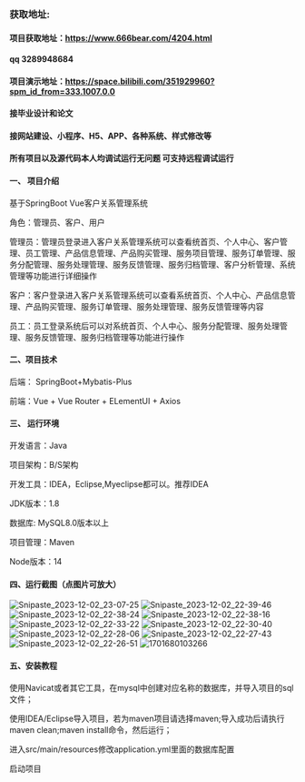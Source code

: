 ### 获取地址:
#### 项目获取地址：https://www.666bear.com/4204.html
#### qq 3289948684
#### 项目演示地址：https://space.bilibili.com/351929960?spm_id_from=333.1007.0.0
#### 接毕业设计和论文
#### 接网站建设、小程序、H5、APP、各种系统、样式修改等

#### 所有项目以及源代码本人均调试运行无问题 可支持远程调试运行

#### 一、 项目介绍
基于SpringBoot Vue客户关系管理系统

角色：管理员、客户、用户

管理员：管理员登录进入客户关系管理系统可以查看统首页、个人中心、客户管理、员工管理、产品信息管理、产品购买管理、服务项目管理、服务订单管理、服务分配管理、服务处理管理、服务反馈管理、服务归档管理、客户分析管理、系统管理等功能进行详细操作

客户：客户登录进入客户关系管理系统可以查看系统首页、个人中心、产品信息管理、产品购买管理、服务订单管理、服务处理管理、服务反馈管理等内容

员工：员工登录系统后可以对系统首页、个人中心、服务分配管理、服务处理管理、服务反馈管理、服务归档管理等功能进行操作
#### 二、项目技术
后端： SpringBoot+Mybatis-Plus

前端：Vue + Vue Router + ELementUI + Axios

#### 三、 运行环境
开发语言：Java

项目架构：B/S架构

开发工具：IDEA，Eclipse,Myeclipse都可以。推荐IDEA

JDK版本：1.8

数据库: MySQL8.0版本以上

项目管理：Maven

Node版本：14
#### 四、运行截图（点图片可放大）


![Snipaste_2023-12-02_23-07-25](https://github.com/666bears/custom/assets/143094776/8e912245-2bfb-42be-bd61-ea11f2b747c3)
![Snipaste_2023-12-02_22-39-46](https://github.com/666bears/custom/assets/143094776/7bec55df-7045-46eb-ad8c-bf81ce6c94d3)
![Snipaste_2023-12-02_22-38-24](https://github.com/666bears/custom/assets/143094776/39ca6c27-fe17-480d-9cdc-e53c85cb9b5a)
![Snipaste_2023-12-02_22-38-16](https://github.com/666bears/custom/assets/143094776/08bab337-b3ea-40c9-8f0c-c16bac7b95a6)
![Snipaste_2023-12-02_22-33-22](https://github.com/666bears/custom/assets/143094776/6bf62f64-9924-4eb4-8b2d-56bd7ec1ed7a)
![Snipaste_2023-12-02_22-30-40](https://github.com/666bears/custom/assets/143094776/73629766-225d-4e7a-9b28-7ae2a43e31ed)
![Snipaste_2023-12-02_22-28-06](https://github.com/666bears/custom/assets/143094776/677105fd-d8d6-4064-b42f-ce658c7c2868)
![Snipaste_2023-12-02_22-27-43](https://github.com/666bears/custom/assets/143094776/fa58bc5e-c995-4fd3-a209-f21c6355d48e)
![Snipaste_2023-12-02_22-26-51](https://github.com/666bears/custom/assets/143094776/5af2a477-f824-4c3d-88b8-43c334982673)
![1701680103266](https://github.com/666bears/custom/assets/143094776/e3ea1c8a-8bdb-4078-a38a-09ee5367b267)



#### 五、安装教程
使用Navicat或者其它工具，在mysql中创建对应名称的数据库，并导入项目的sql文件；

使用IDEA/Eclipse导入项目，若为maven项目请选择maven;导入成功后请执行maven clean;maven install命令，然后运行；

进入src/main/resources修改application.yml里面的数据库配置

启动项目





